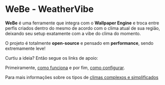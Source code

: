 # WeBe - WeatherVibe

**WeBe** é uma ferramente que integra com o **Wallpaper Engine** e troca entre perfis criados dentro do mesmo de acordo com o clima atual de sua região, deixando seu setup exatamente com a vibe do clima do momento.

O projeto é totalmente **open-source** e pensado em **performance**, sendo extremamente leve!

Curtiu a ideia? Então segue os links de apoio:

Primeiramente, [como funciona](https://github.com/PeterVicent/WeBe-WeatherVibe/blob/master/HowWorks.md) e por fim, [como configurar](https://github.com/PeterVicent/WeBe-WeatherVibe/blob/master/HowSetup.md).

Para mais informações sobre os tipos de [climas complexos e simplificados](https://github.com/PeterVicent/WeBe-WeatherVibe/blob/master/Weathers.md)

